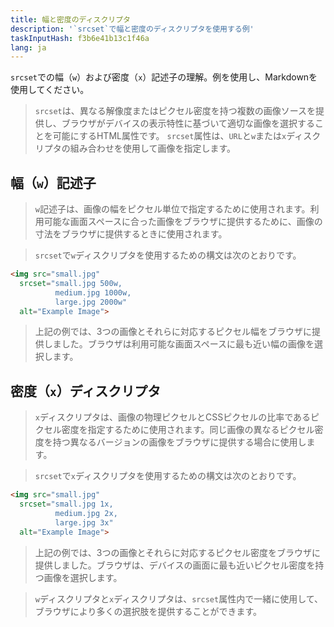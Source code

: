 ```yaml
---
title: 幅と密度のディスクリプタ
description: '`srcset`で幅と密度のディスクリプタを使用する例'
taskInputHash: f3b6e41b13c1f46a
lang: ja
---
```

`srcset`での幅（`w`）および密度（`x`）記述子の理解。例を使用し、Markdownを使用してください。

> `srcset`は、異なる解像度またはピクセル密度を持つ複数の画像ソースを提供し、ブラウザがデバイスの表示特性に基づいて適切な画像を選択することを可能にするHTML属性です。 `srcset`属性は、`URL`と`w`または`x`ディスクリプタの組み合わせを使用して画像を指定します。

## 幅（`w`）記述子

> `w`記述子は、画像の幅をピクセル単位で指定するために使用されます。利用可能な画面スペースに合った画像をブラウザに提供するために、画像の寸法をブラウザに提供するときに使用されます。

> `srcset`で`w`ディスクリプタを使用するための構文は次のとおりです。

```html
<img src="small.jpg"
  srcset="small.jpg 500w,
          medium.jpg 1000w,
          large.jpg 2000w"
  alt="Example Image">
```

> 上記の例では、3つの画像とそれらに対応するピクセル幅をブラウザに提供しました。ブラウザは利用可能な画面スペースに最も近い幅の画像を選択します。

## 密度（`x`）ディスクリプタ

> `x`ディスクリプタは、画像の物理ピクセルとCSSピクセルの比率であるピクセル密度を指定するために使用されます。同じ画像の異なるピクセル密度を持つ異なるバージョンの画像をブラウザに提供する場合に使用します。

> `srcset`で`x`ディスクリプタを使用するための構文は次のとおりです。

```html
<img src="small.jpg"
  srcset="small.jpg 1x,
          medium.jpg 2x,
          large.jpg 3x"
  alt="Example Image">
```

> 上記の例では、3つの画像とそれらに対応するピクセル密度をブラウザに提供しました。ブラウザは、デバイスの画面に最も近いピクセル密度を持つ画像を選択します。

> `w`ディスクリプタと`x`ディスクリプタは、`srcset`属性内で一緒に使用して、ブラウザにより多くの選択肢を提供することができます。
